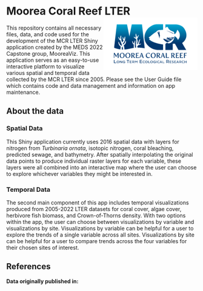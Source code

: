 
<!-- README.md is generated from README.Rmd. Please edit this file and not the README.md file, knit to move changes to the other file -->

# Moorea Coral Reef LTER <a href='http://mcr.lternet.edu/'><img src='ShinyAppMooreaViz/www/mcr_logo.png' align="right" height="138.5" /></a>

This repository contains all necessary files, data, and code used for the development of the MCR LTER Shiny application created by the MEDS 2022 Capstone group, MooreaViz. This application serves as an easy-to-use interactive platform to visualize various spatial and temporal data collected by the MCR LTER since 2005. Please see the User Guide file which contains code and data management and information on app maintenance.   

## About the data

### Spatial Data

This Shiny application currently uses 2016 spatial data with layers for nitrogen from _Turbinaria ornata_, isotopic nitrogen, coral bleaching, predicted sewage, and bathymetry. After spatially interpolating the original data points to produce individual raster layers for each variable, these layers were all combined into an interactive map where the user can choose to explore whichever variables they might be interested in. 

### Temporal Data

The second main component of this app includes temporal visualizations produced from 2005-2022 LTER datasets for coral cover, algae cover, herbivore fish biomass, and Crown-of-Thorns density. With two options within the app, the user can choose between visualizations by variable and visualizations by site. Visualizations by variable can be helpful for a user to explore the trends of a single variable across all sites. Visualizations by site can be helpful for a user to compare trends across the four variables for their chosen sites of interest. 

## References

**Data originally published in:**
